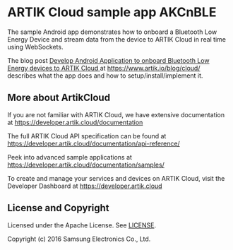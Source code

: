 # ARTIK Cloud sample app AKCnBLE

The sample Android app demonstrates how to onboard a Bluetooth Low Energy Device and stream data from the device to ARTIK Cloud in real time using WebSockets.

The blog post [Develop Android Application to onboard Bluetooth Low Energy devices to ARTIK Cloud
](https://www.artik.io/blog/2016/09/develop-android-application-to-onboard-bluetooth-low-energy-devices-to-artik-cloud/) at https://www.artik.io/blog/cloud/ describes what the app does and how to setup/install/implement it.

More about ArtikCloud
---------------

If you are not familiar with ARTIK Cloud, we have extensive documentation at https://developer.artik.cloud/documentation

The full ARTIK Cloud API specification can be found at https://developer.artik.cloud/documentation/api-reference/

Peek into advanced sample applications at https://developer.artik.cloud/documentation/samples/

To create and manage your services and devices on ARTIK Cloud, visit the Developer Dashboard at https://developer.artik.cloud

License and Copyright
---------------------

Licensed under the Apache License. See [LICENSE](https://github.com/artikcloud/sample-android-ble/blob/master/LICENSE).

Copyright (c) 2016 Samsung Electronics Co., Ltd.
